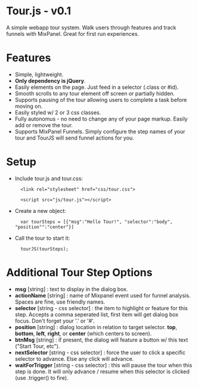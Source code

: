 Tour.js - v0.1
=======

A simple webapp tour system. Walk users through features and track funnels with MixPanel. Great for first run experiences. 

Features
=======

+ Simple, lightweight. 
+ **Only dependency is jQuery**. 
+ Easily elements on the page. Just feed in a selector (.class or #id).
+ Smooth scrolls to any tour element off screen or partially hidden.
+ Supports pausing of the tour allowing users to complete a task before moving on.
+ Easily styled w/ 2 or 3 css classes.
+ Fully autonomus - no need to change any of your page markup. Easily add or remove the tour. 
+ Supports MixPanel Funnels. Simply configure the step names of your tour and TourJS will send funnel actions for you. 

Setup
=======

+ Include tour.js and tour.css:

		<link rel="stylesheet" href="css/tour.css">

		<script src="js/tour.js"></script>

+ Create a new object:

		var tourSteps = [{"msg":"Hello Tour!", "selector":"body", "position"":"center"}]
		
+ Call the tour to start it:
	
		tourJS(tourSteps);

Additional Tour Step Options
=======

+ **msg** [string] : text to display in the dialog box.
+ **actionName** [string] : name of Mixpanel event used for funnel analysis. Spaces are fine, use friendly names. 
+ **selector** [string - css selector] : the item to highlight or feature for this step. Accepts a comma seperated list, first item will get dialog box focus. Don't forget your '.' or '#'. 
+ **position** [string] : dialog location in relation to target selector. **top**, **bottom**, **left**, **right**, or **center** (which centers to screen).
+ **btnMsg** [string] : if present, the dialog will feature a button w/ this text ("Start Tour, etc").
+ **nextSelector** [string - css selector] : force the user to click a specific selector to advance. Else any click will advance.
+ **waitForTrigger** [string - css selector] : this will pause the tour when this step is done. It will only advance / resume when this selector is clicked (use .trigger() to fire).